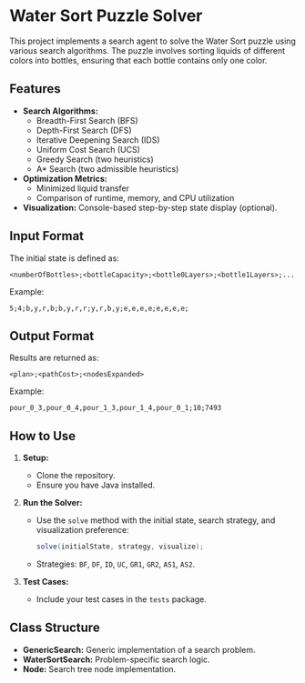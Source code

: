 # Water Sort Puzzle Solver

This project implements a search agent to solve the Water Sort puzzle using various search algorithms. The puzzle involves sorting liquids of different colors into bottles, ensuring that each bottle contains only one color.

## Features

- **Search Algorithms:**
  - Breadth-First Search (BFS)
  - Depth-First Search (DFS)
  - Iterative Deepening Search (IDS)
  - Uniform Cost Search (UCS)
  - Greedy Search (two heuristics)
  - A* Search (two admissible heuristics)
- **Optimization Metrics:**
  - Minimized liquid transfer
  - Comparison of runtime, memory, and CPU utilization
- **Visualization:** Console-based step-by-step state display (optional).

## Input Format

The initial state is defined as:
```
<numberOfBottles>;<bottleCapacity>;<bottle0Layers>;<bottle1Layers>;...
```
Example:
```
5;4;b,y,r,b;b,y,r,r;y,r,b,y;e,e,e,e;e,e,e,e;
```

## Output Format

Results are returned as:
```
<plan>;<pathCost>;<nodesExpanded>
```
Example:
```
pour_0_3,pour_0_4,pour_1_3,pour_1_4,pour_0_1;10;7493
```

## How to Use

1. **Setup:**
   - Clone the repository.
   - Ensure you have Java installed.

2. **Run the Solver:**
   - Use the `solve` method with the initial state, search strategy, and visualization preference:
     ```java
     solve(initialState, strategy, visualize);
     ```
   - Strategies: `BF`, `DF`, `ID`, `UC`, `GR1`, `GR2`, `AS1`, `AS2`.

3. **Test Cases:**
   - Include your test cases in the `tests` package.

## Class Structure

- **GenericSearch:** Generic implementation of a search problem.
- **WaterSortSearch:** Problem-specific search logic.
- **Node:** Search tree node implementation.
